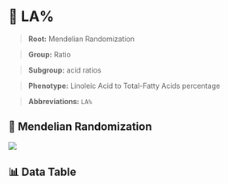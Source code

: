 # 🧪 LA%

> **Root:** Mendelian Randomization

> **Group:** Ratio  

> **Subgroup:** acid ratios

> **Phenotype:** Linoleic Acid to Total-Fatty Acids percentage  

> **Abbreviations:** `LA%`

## 🧬 Mendelian Randomization  

<img src="/MR/Figures/Inverse/LAbaifenhao.png"/>


## 📊 Data Table


<CsvTableMRI src="/public/MR/Data/Inverse/LAbaifenhao.csv"/>
